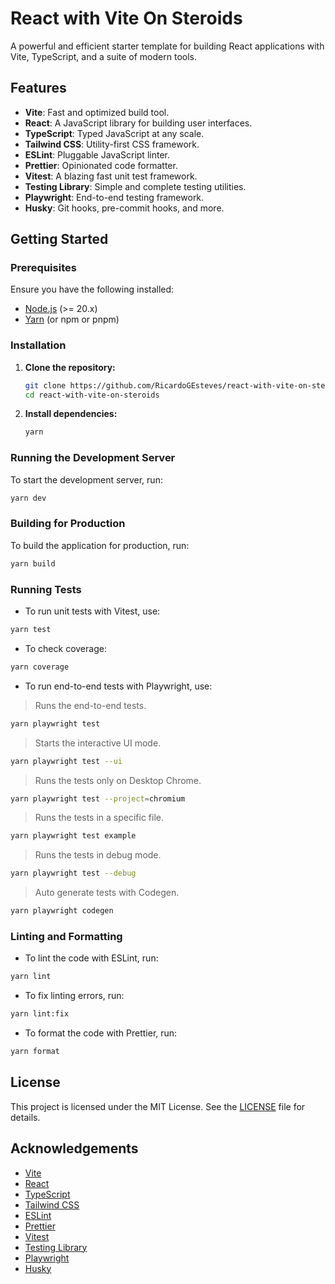 # React with Vite On Steroids

A powerful and efficient starter template for building React applications with Vite, TypeScript, and a suite of modern tools.

## Features

- **Vite**: Fast and optimized build tool.
- **React**: A JavaScript library for building user interfaces.
- **TypeScript**: Typed JavaScript at any scale.
- **Tailwind CSS**: Utility-first CSS framework.
- **ESLint**: Pluggable JavaScript linter.
- **Prettier**: Opinionated code formatter.
- **Vitest**: A blazing fast unit test framework.
- **Testing Library**: Simple and complete testing utilities.
- **Playwright**: End-to-end testing framework.
- **Husky**: Git hooks, pre-commit hooks, and more.

## Getting Started

### Prerequisites

Ensure you have the following installed:

- [Node.js](https://nodejs.org/) (>= 20.x)
- [Yarn](https://yarnpkg.com/) (or npm or pnpm)

### Installation

1. **Clone the repository:**

   ```sh
   git clone https://github.com/RicardoGEsteves/react-with-vite-on-steroids.git
   cd react-with-vite-on-steroids
   ```

2. **Install dependencies:**

   ```sh
   yarn
   ```

### Running the Development Server

To start the development server, run:

```sh
yarn dev
```

### Building for Production

To build the application for production, run:

```sh
yarn build
```

### Running Tests

- To run unit tests with Vitest, use:

```sh
yarn test
```

- To check coverage:

```sh
yarn coverage
```

- To run end-to-end tests with Playwright, use:

> Runs the end-to-end tests.

```sh
yarn playwright test
```

> Starts the interactive UI mode.

```sh
yarn playwright test --ui

```

> Runs the tests only on Desktop Chrome.

```sh
yarn playwright test --project=chromium
```

> Runs the tests in a specific file.

```sh
yarn playwright test example
```

> Runs the tests in debug mode.

```sh
yarn playwright test --debug
```

> Auto generate tests with Codegen.

```sh
yarn playwright codegen
```

### Linting and Formatting

- To lint the code with ESLint, run:

```sh
yarn lint
```

- To fix linting errors, run:

```sh
yarn lint:fix
```

- To format the code with Prettier, run:

```sh
yarn format
```

## License

This project is licensed under the MIT License. See the [LICENSE](./LICENSE) file for details.

## Acknowledgements

- [Vite](https://vitejs.dev/)
- [React](https://reactjs.org/)
- [TypeScript](https://www.typescriptlang.org/)
- [Tailwind CSS](https://tailwindcss.com/)
- [ESLint](https://eslint.org/)
- [Prettier](https://prettier.io/)
- [Vitest](https://vitest.dev/)
- [Testing Library](https://testing-library.com/)
- [Playwright](https://playwright.dev/)
- [Husky](https://typicode.github.io/husky/)
